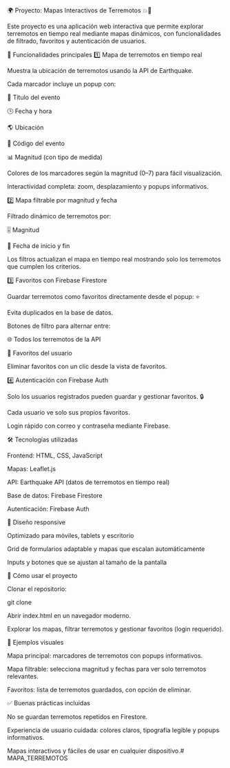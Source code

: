 🌍 Proyecto: Mapas Interactivos de Terremotos 💥🌋

Este proyecto es una aplicación web interactiva que permite explorar terremotos en tiempo real mediante mapas dinámicos, con funcionalidades de filtrado, favoritos y autenticación de usuarios.

🔹 Funcionalidades principales
1️⃣ Mapa de terremotos en tiempo real

Muestra la ubicación de terremotos usando la API de Earthquake.

Cada marcador incluye un popup con:

📌 Título del evento

🕒 Fecha y hora

🌎 Ubicación

🔢 Código del evento

📊 Magnitud (con tipo de medida)

Colores de los marcadores según la magnitud (0–7) para fácil visualización.

Interactividad completa: zoom, desplazamiento y popups informativos.

2️⃣ Mapa filtrable por magnitud y fecha

Filtrado dinámico de terremotos por:

🎚 Magnitud

📅 Fecha de inicio y fin

Los filtros actualizan el mapa en tiempo real mostrando solo los terremotos que cumplen los criterios.

3️⃣ Favoritos con Firebase Firestore

Guardar terremotos como favoritos directamente desde el popup: ⭐

Evita duplicados en la base de datos.

Botones de filtro para alternar entre:

🌐 Todos los terremotos de la API

💖 Favoritos del usuario

Eliminar favoritos con un clic desde la vista de favoritos.

4️⃣ Autenticación con Firebase Auth

Solo los usuarios registrados pueden guardar y gestionar favoritos. 🔒

Cada usuario ve solo sus propios favoritos.

Login rápido con correo y contraseña mediante Firebase.

🛠 Tecnologías utilizadas

Frontend: HTML, CSS, JavaScript

Mapas: Leaflet.js

API: Earthquake API (datos de terremotos en tiempo real)

Base de datos: Firebase Firestore

Autenticación: Firebase Auth

📱 Diseño responsive

Optimizado para móviles, tablets y escritorio

Grid de formularios adaptable y mapas que escalan automáticamente

Inputs y botones que se ajustan al tamaño de la pantalla

🚀 Cómo usar el proyecto

Clonar el repositorio:

git clone 


Abrir index.html en un navegador moderno.

Explorar los mapas, filtrar terremotos y gestionar favoritos (login requerido).

🎨 Ejemplos visuales

Mapa principal: marcadores de terremotos con popups informativos.

Mapa filtrable: selecciona magnitud y fechas para ver solo terremotos relevantes.

Favoritos: lista de terremotos guardados, con opción de eliminar.

✅ Buenas prácticas incluidas

No se guardan terremotos repetidos en Firestore.

Experiencia de usuario cuidada: colores claros, tipografía legible y popups informativos.

Mapas interactivos y fáciles de usar en cualquier dispositivo.# MAPA_TERREMOTOS
